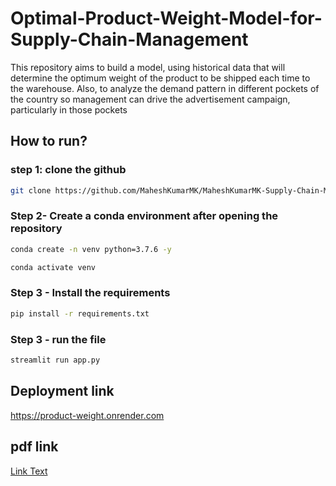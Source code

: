 # Optimal-Product-Weight-Model-for-Supply-Chain-Management
This repository aims to build a model, using historical data that will determine the optimum weight of the product to be shipped each time to the warehouse. Also, to analyze the demand pattern in different pockets of the country so management can drive the advertisement campaign, particularly in those pockets


## How to run?

### step 1: clone the github
```bash
git clone https://github.com/MaheshKumarMK/MaheshKumarMK-Supply-Chain-Mnagement.git
```

### Step 2- Create a conda environment after opening the repository

```bash
conda create -n venv python=3.7.6 -y
```

```bash
conda activate venv
```

### Step 3 - Install the requirements

```bash
pip install -r requirements.txt
```
### Step 3 - run the file

```bash
streamlit run app.py
```

## Deployment link
https://product-weight.onrender.com

## pdf link
[Link Text](pdf.pdf)
